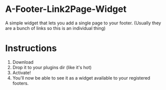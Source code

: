 A-Footer-Link2Page-Widget
=========================

A simple widget that lets you add a single page to your footer.
(Usually they are a bunch of links so this is an individual thing)

Instructions
============
1. Download
2. Drop it to your plugins dir (like it's hot)
3. Activate!
4. You'll now be able to see it as a widget available to your registered footers.

